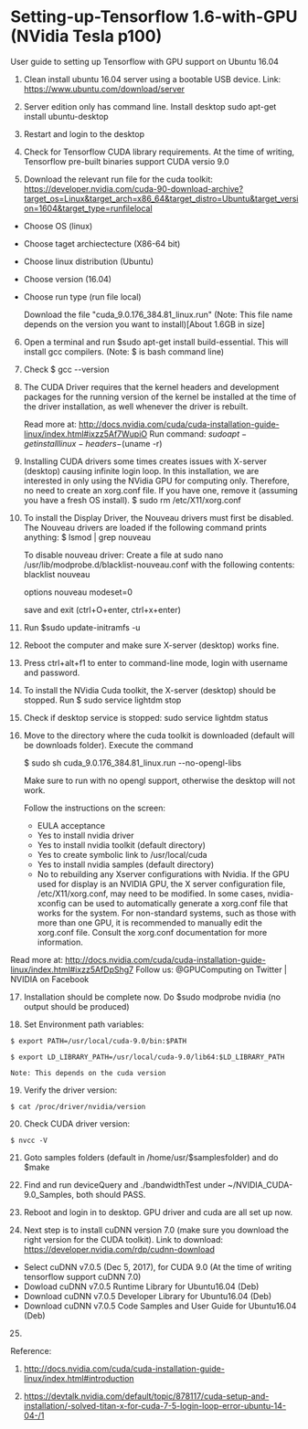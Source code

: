 # Setting-up-Tensorflow 1.6-with-GPU (NVidia Tesla p100)
User guide to setting up Tensorflow with GPU support on Ubuntu 16.04


1. Clean install ubuntu 16.04 server using a bootable USB device.
Link: https://www.ubuntu.com/download/server

2. Server edition only has command line. Install desktop
sudo apt-get install ubuntu-desktop

3. Restart and login to the desktop

4. Check for Tensorflow CUDA library requirements. At the time of writing, Tensorflow pre-built binaries support CUDA versio 9.0

5. Download the relevant run file for the cuda toolkit: https://developer.nvidia.com/cuda-90-download-archive?target_os=Linux&target_arch=x86_64&target_distro=Ubuntu&target_version=1604&target_type=runfilelocal

- Choose OS (linux)
- Choose taget archiectecture (X86-64 bit)
- Choose linux distribution (Ubuntu)
- Choose version (16.04)
- Choose run type (run file local)

  Download the file "cuda_9.0.176_384.81_linux.run" (Note: This file name depends on the version you want to install)[About 1.6GB in size]
  
 6. Open a terminal and run $sudo apt-get install build-essential. This will install gcc compilers. (Note: $ is bash command line)
 
 7. Check $ gcc --version
 
 8. The CUDA Driver requires that the kernel headers and development packages for the running version of the kernel be installed at the time of the driver installation, as well whenever the driver is rebuilt.

    Read more at: http://docs.nvidia.com/cuda/cuda-installation-guide-linux/index.html#ixzz5Af7WupiO 
    Run command: $sudo apt-get install linux-headers-$(uname -r)
 
9. Installing CUDA drivers some times creates issues with X-server (desktop) causing infinite login loop. In this installation, we are interested in only using the NVidia GPU for computing only. Therefore, no need to create an xorg.conf file. If you have one, remove it (assuming you have a fresh OS install). $ sudo rm /etc/X11/xorg.conf

10. To install the Display Driver, the Nouveau drivers must first be disabled. The Nouveau drivers are loaded if the following command prints anything:
$ lsmod | grep nouveau

    To disable nouveau driver:
    Create a file at sudo nano /usr/lib/modprobe.d/blacklist-nouveau.conf with the following contents:
    blacklist nouveau
    
    options nouveau modeset=0
    
    save and exit (ctrl+O+enter, ctrl+x+enter)
    
11. Run $sudo update-initramfs -u

12. Reboot the computer and make sure X-server (desktop) works fine.

13. Press ctrl+alt+f1 to enter to command-line mode, login with username and password.

14. To install the NVidia Cuda toolkit, the X-server (desktop) should be stopped. Run $ sudo service lightdm stop

15. Check if desktop service is stopped: sudo service lightdm status

16. Move to the directory where the cuda toolkit is downloaded (default will be downloads folder). Execute the command

    $ sudo sh cuda_9.0.176_384.81_linux.run --no-opengl-libs
    
    Make sure to run with no opengl support, otherwise the desktop will not work. 
    
    Follow the instructions on the screen:
    - EULA acceptance
    - Yes to install nvidia driver
    - Yes to install nvidia toolkit (default directory)
    - Yes to create symbolic link to /usr/local/cuda
    - Yes to install nvidia samples (default directory)
    - No  to rebuilding any Xserver configurations with Nvidia. If the GPU used for display is an NVIDIA GPU, the X server configuration file, /etc/X11/xorg.conf, may need to be modified. In some cases, nvidia-xconfig can be used to automatically generate a xorg.conf file that works for the system. For non-standard systems, such as those with more than one GPU, it is recommended to manually edit the xorg.conf file. Consult the xorg.conf documentation for more information.

Read more at: http://docs.nvidia.com/cuda/cuda-installation-guide-linux/index.html#ixzz5AfDpShg7 
Follow us: @GPUComputing on Twitter | NVIDIA on Facebook
    
 17. Installation should be complete now. Do $sudo modprobe nvidia (no output should be produced)
 
 18. Set Environment path variables:
 
    $ export PATH=/usr/local/cuda-9.0/bin:$PATH
    
    $ export LD_LIBRARY_PATH=/usr/local/cuda-9.0/lib64:$LD_LIBRARY_PATH
    
    Note: This depends on the cuda version
 19. Verify the driver version:
  
    $ cat /proc/driver/nvidia/version

 20. Check CUDA driver version:
  
    $ nvcc -V
    
 21. Goto samples folders (default in /home/usr/$samplesfolder) and do $make
 
 22. Find and run deviceQuery and ./bandwidthTest under ~/NVIDIA_CUDA-9.0_Samples, both should PASS.
 
 23. Reboot and login in to desktop. GPU driver and cuda are all set up now.
 
 24. Next step is to install cuDNN version 7.0 (make sure you download the right version for the CUDA toolkit). Link to download: https://developer.nvidia.com/rdp/cudnn-download
 
   - Select cuDNN v7.0.5 (Dec 5, 2017), for CUDA 9.0 (At the time of writing tensorflow support cuDNN 7.0)
   - Dowload cuDNN v7.0.5 Runtime Library for Ubuntu16.04 (Deb)
   - Download cuDNN v7.0.5 Developer Library for Ubuntu16.04 (Deb)
   - Download cuDNN v7.0.5 Code Samples and User Guide for Ubuntu16.04 (Deb)
   
25. 







Reference:
1. http://docs.nvidia.com/cuda/cuda-installation-guide-linux/index.html#introduction

2. https://devtalk.nvidia.com/default/topic/878117/cuda-setup-and-installation/-solved-titan-x-for-cuda-7-5-login-loop-error-ubuntu-14-04-/1

